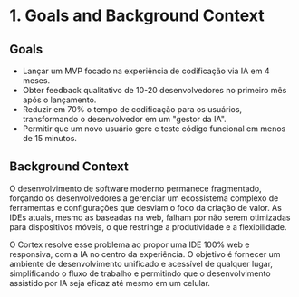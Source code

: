 # 1. Goals and Background Context

## Goals

- Lançar um MVP focado na experiência de codificação via IA em 4 meses.
- Obter feedback qualitativo de 10-20 desenvolvedores no primeiro mês após o lançamento.
- Reduzir em 70% o tempo de codificação para os usuários, transformando o desenvolvedor em um "gestor da IA".
- Permitir que um novo usuário gere e teste código funcional em menos de 15 minutos.

## Background Context

O desenvolvimento de software moderno permanece fragmentado, forçando os desenvolvedores a gerenciar um ecossistema complexo de ferramentas e configurações que desviam o foco da criação de valor. As IDEs atuais, mesmo as baseadas na web, falham por não serem otimizadas para dispositivos móveis, o que restringe a produtividade e a flexibilidade.

O Cortex resolve esse problema ao propor uma IDE 100% web e responsiva, com a IA no centro da experiência. O objetivo é fornecer um ambiente de desenvolvimento unificado e acessível de qualquer lugar, simplificando o fluxo de trabalho e permitindo que o desenvolvimento assistido por IA seja eficaz até mesmo em um celular.
